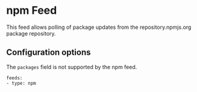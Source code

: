 # npm Feed

This feed allows polling of package updates from the repository.npmjs.org package repository.

## Configuration options

The `packages` field is not supported by the npm feed.


```
feeds:
- type: npm
```